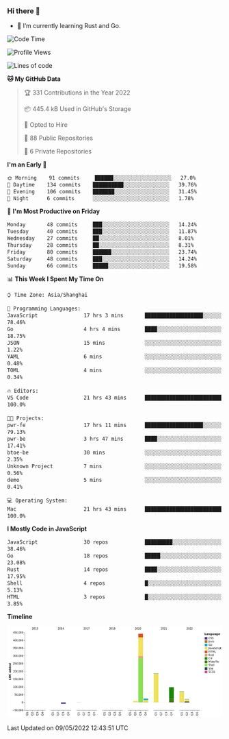### Hi there 👋

- 🌱 I’m currently learning Rust and Go.

<!--START_SECTION:waka-->
![Code Time](http://img.shields.io/badge/Code%20Time-370%20hrs%2021%20mins-blue)

![Profile Views](http://img.shields.io/badge/Profile%20Views-1-blue)

![Lines of code](https://img.shields.io/badge/From%20Hello%20World%20I%27ve%20Written-852%20Thousand%20lines%20of%20code-blue)

**🐱 My GitHub Data** 

> 🏆 331 Contributions in the Year 2022
 > 
> 📦 445.4 kB Used in GitHub's Storage 
 > 
> 💼 Opted to Hire
 > 
> 📜 88 Public Repositories 
 > 
> 🔑 6 Private Repositories  
 > 
**I'm an Early 🐤** 

```text
🌞 Morning    91 commits     ██████░░░░░░░░░░░░░░░░░░░   27.0% 
🌆 Daytime    134 commits    ██████████░░░░░░░░░░░░░░░   39.76% 
🌃 Evening    106 commits    ███████░░░░░░░░░░░░░░░░░░   31.45% 
🌙 Night      6 commits      ░░░░░░░░░░░░░░░░░░░░░░░░░   1.78%

```
📅 **I'm Most Productive on Friday** 

```text
Monday       48 commits     ███░░░░░░░░░░░░░░░░░░░░░░   14.24% 
Tuesday      40 commits     ███░░░░░░░░░░░░░░░░░░░░░░   11.87% 
Wednesday    27 commits     ██░░░░░░░░░░░░░░░░░░░░░░░   8.01% 
Thursday     28 commits     ██░░░░░░░░░░░░░░░░░░░░░░░   8.31% 
Friday       80 commits     ██████░░░░░░░░░░░░░░░░░░░   23.74% 
Saturday     48 commits     ███░░░░░░░░░░░░░░░░░░░░░░   14.24% 
Sunday       66 commits     █████░░░░░░░░░░░░░░░░░░░░   19.58%

```


📊 **This Week I Spent My Time On** 

```text
⌚︎ Time Zone: Asia/Shanghai

💬 Programming Languages: 
JavaScript               17 hrs 3 mins       ███████████████████░░░░░░   78.46% 
Go                       4 hrs 4 mins        ████░░░░░░░░░░░░░░░░░░░░░   18.75% 
JSON                     15 mins             ░░░░░░░░░░░░░░░░░░░░░░░░░   1.22% 
YAML                     6 mins              ░░░░░░░░░░░░░░░░░░░░░░░░░   0.48% 
TOML                     4 mins              ░░░░░░░░░░░░░░░░░░░░░░░░░   0.34%

🔥 Editors: 
VS Code                  21 hrs 43 mins      █████████████████████████   100.0%

🐱‍💻 Projects: 
pwr-fe                   17 hrs 11 mins      ███████████████████░░░░░░   79.13% 
pwr-be                   3 hrs 47 mins       ████░░░░░░░░░░░░░░░░░░░░░   17.41% 
btoe-be                  30 mins             ░░░░░░░░░░░░░░░░░░░░░░░░░   2.35% 
Unknown Project          7 mins              ░░░░░░░░░░░░░░░░░░░░░░░░░   0.56% 
demo                     5 mins              ░░░░░░░░░░░░░░░░░░░░░░░░░   0.41%

💻 Operating System: 
Mac                      21 hrs 43 mins      █████████████████████████   100.0%

```

**I Mostly Code in JavaScript** 

```text
JavaScript               30 repos            █████████░░░░░░░░░░░░░░░░   38.46% 
Go                       18 repos            █████░░░░░░░░░░░░░░░░░░░░   23.08% 
Rust                     14 repos            ████░░░░░░░░░░░░░░░░░░░░░   17.95% 
Shell                    4 repos             █░░░░░░░░░░░░░░░░░░░░░░░░   5.13% 
HTML                     3 repos             █░░░░░░░░░░░░░░░░░░░░░░░░   3.85%

```


**Timeline**

![Chart not found](https://raw.githubusercontent.com/elton/elton/main/charts/bar_graph.png) 


 Last Updated on 09/05/2022 12:43:51 UTC
<!--END_SECTION:waka-->

<!--
**elton/elton** is a ✨ _special_ ✨ repository because its `README.md` (this file) appears on your GitHub profile.

Here are some ideas to get you started:

- 🔭 I’m currently working on ...
- 🌱 I’m currently learning ...
- 👯 I’m looking to collaborate on ...
- 🤔 I’m looking for help with ...
- 💬 Ask me about ...
- 📫 How to reach me: ...
- 😄 Pronouns: ...
- ⚡ Fun fact: ...
-->
